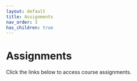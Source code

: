 ```yaml
---
layout: default
title: Assignments
nav_order: 3
has_children: true
---
```

# Assignments
Click the links below to access course assignments.
